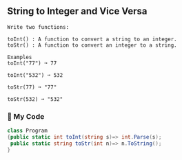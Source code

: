 ## String to Integer and Vice Versa
```
Write two functions:

toInt() : A function to convert a string to an integer.
toStr() : A function to convert an integer to a string.

Examples
toInt("77") ➞ 77

toInt("532") ➞ 532

toStr(77) ➞ "77"

toStr(532) ➞ "532"
```
### 🍃 My Code
```c#
class Program
{public static int toInt(string s)=> int.Parse(s);
 public static string toStr(int n)=> n.ToString();
}
```
